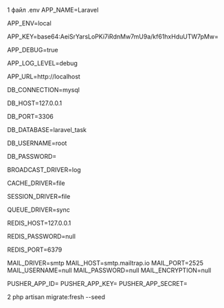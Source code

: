 1 файл .env
APP_NAME=Laravel

APP_ENV=local

APP_KEY=base64:AeiSrYarsLoPKi7iRdnMw7mU9a/kf61hxHduUTW7pMw=

APP_DEBUG=true

APP_LOG_LEVEL=debug

APP_URL=http://localhost


DB_CONNECTION=mysql

DB_HOST=127.0.0.1

DB_PORT=3306

DB_DATABASE=laravel_task

DB_USERNAME=root

DB_PASSWORD=


BROADCAST_DRIVER=log

CACHE_DRIVER=file

SESSION_DRIVER=file

QUEUE_DRIVER=sync



REDIS_HOST=127.0.0.1

REDIS_PASSWORD=null

REDIS_PORT=6379


MAIL_DRIVER=smtp
MAIL_HOST=smtp.mailtrap.io
MAIL_PORT=2525
MAIL_USERNAME=null
MAIL_PASSWORD=null
MAIL_ENCRYPTION=null

PUSHER_APP_ID=
PUSHER_APP_KEY=
PUSHER_APP_SECRET=

2  php artisan migrate:fresh --seed

